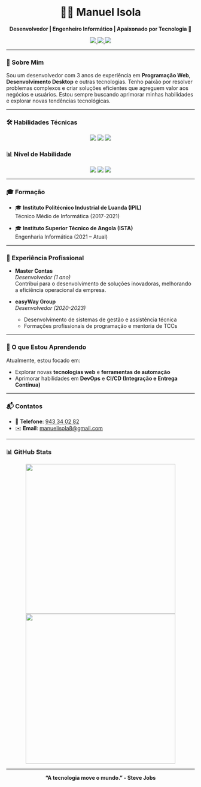 <h1 align="center">👨‍💻 Manuel Isola</h1>
<p align="center">
  <b>Desenvolvedor | Engenheiro Informático | Apaixonado por Tecnologia 🚀</b>
</p>

<p align="center">
  <a href="https://www.linkedin.com/in/manuel-isola-2979792b4/" target="_blank">
    <img src="https://img.shields.io/badge/LinkedIn-0077B5?style=flat&logo=linkedin&logoColor=white" />
  </a>
  <a href="https://www.instagram.com/manuelisolaabcdevs/" target="_blank">
    <img src="https://img.shields.io/badge/Instagram-E4405F?style=flat&logo=instagram&logoColor=white" />
  </a>
  <a href="https://www.facebook.com/manuel.albanodapleb/" target="_blank">
    <img src="https://img.shields.io/badge/Facebook-1877F2?style=flat&logo=facebook&logoColor=white" />
  </a>
</p>

---

### 👋 Sobre Mim
Sou um desenvolvedor com 3 anos de experiência em **Programação Web**, **Desenvolvimento Desktop** e outras tecnologias. Tenho paixão por resolver problemas complexos e criar soluções eficientes que agreguem valor aos negócios e usuários. Estou sempre buscando aprimorar minhas habilidades e explorar novas tendências tecnológicas.

---

### 🛠️ Habilidades Técnicas
<p align="center">
  <img src="https://img.shields.io/badge/Programação%20Web-HTML%2C%20CSS%2C%20JavaScript%2C%20PHP%2C%20Bootstrap-brightgreen?style=flat" />
  <img src="https://img.shields.io/badge/Desenvolvimento%20Desktop-C%23%2C%20C%2B%2B%2C%20SQL%20Server-blue" />
  <img src="https://img.shields.io/badge/Gerenciamento%20de%20Projetos-Planejamento%2C%20Execução%2C%20Mentoria-orange" />
</p>

### 📊 Nível de Habilidade
<p align="center">
  <img src="https://img.shields.io/badge/Web%20Front--End-85%25-brightgreen" />
  <img src="https://img.shields.io/badge/Web%20Back--End-90%25-brightgreen" />
  <img src="https://img.shields.io/badge/Desenvolvimento%20Desktop-70%25-yellow" />
</p>

---

### 🎓 Formação
- 🎓 **Instituto Politécnico Industrial de Luanda (IPIL)**  
  Técnico Médio de Informática (2017-2021)
  
- 🎓 **Instituto Superior Técnico de Angola (ISTA)**  
  Engenharia Informática (2021 – Atual)

---

### 💼 Experiência Profissional
- **Master Contas**  
  *Desenvolvedor (1 ano)*  
  Contribuí para o desenvolvimento de soluções inovadoras, melhorando a eficiência operacional da empresa.

- **easyWay Group**  
  *Desenvolvedor (2020-2023)*  
  - Desenvolvimento de sistemas de gestão e assistência técnica
  - Formações profissionais de programação e mentoria de TCCs

---

### 🌱 O que Estou Aprendendo
Atualmente, estou focado em:
- Explorar novas **tecnologias web** e **ferramentas de automação**
- Aprimorar habilidades em **DevOps** e **CI/CD (Integração e Entrega Contínua)**

---

### 📬 Contatos
- 📱 **Telefone**: [943 34 02 82](tel:+244943340282)  
- ✉️ **Email**: [manuelisola8@gmail.com](mailto:manuelisola8@gmail.com)  

---

### 📊 GitHub Stats
<p align="center">
  <img src="https://github-readme-stats.vercel.app/api?username=ManuelIsola&show_icons=true&theme=radical" width="400" />
  <img src="https://github-readme-streak-stats.herokuapp.com/?user=ManuelIsola&theme=radical" width="400" />
</p>

---

<p align="center">
  <b>“A tecnologia move o mundo.” - Steve Jobs</b>
</p>
